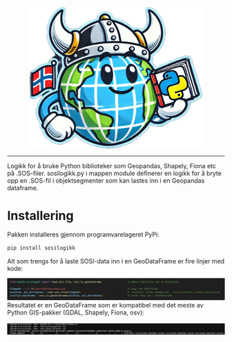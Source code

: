 

<div align="center">
  <img src="./images/sosilogikk.jpg" alt="Project Logo" width="400"/>
</div>

<div align="center">


  
</div>

---

Logikk for å bruke Python biblioteker som Geopandas, Shapely, Fiona etc på .SOS-filer. sosilogikk.py i mappen module definerer en logikk for å bryte opp en .SOS-fil i objektsegmenter som kan lastes inn i en Geopandas dataframe. 

# Installering
Pakken installeres gjennom programvarelageret PyPi:

```bash
pip install sosilogikk
```

Alt som trengs for å laste SOSI-data inn i en GeoDataFrame er fire linjer med kode:
<div align="center">
  <img src="./images/Eksempel.png" alt="Example"/>
</div>
Resultatet er en GeoDataFrame som er kompatibel med det meste av Python GIS-pakker (GDAL, Shapely, Fiona, osv):<br><br>

<div align="center">
  <img src="./images/gdf.png" alt="GDF"/>
</div>
